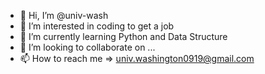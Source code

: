 - 👋 Hi, I’m @univ-wash
- 👀 I’m interested in coding to get a job
- 🌱 I’m currently learning Python and Data Structure
- 💞️ I’m looking to collaborate on ...
- 📫 How to reach me => univ.washington0919@gmail.com

<!---
univ-wash/univ-wash is a ✨ special ✨ repository because its `README.md` (this file) appears on your GitHub profile.
You can click the Preview link to take a look at your changes.
--->
